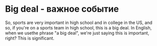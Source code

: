 # Big deal - важное событие

So, sports are very important in high school and in college in the US, and so, if you're on a sports team in high school, this is a big deal. In English, when we usethe phrase "a big deal", we're just saying this is important, right? This is significant.
